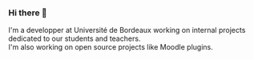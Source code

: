 ### Hi there 👋

<!--
**cmichenaud/cmichenaud** is a ✨ _special_ ✨ repository because its `README.md` (this file) appears on your GitHub profile.
-->
I'm a developper at Université de Bordeaux working on internal projects dedicated to our students and teachers.  
I'm also working on open source projects like Moodle plugins.
